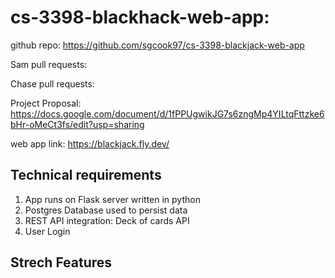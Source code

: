 # cs-3398-blackhack-web-app: 

github repo: https://github.com/sgcook97/cs-3398-blackjack-web-app

Sam pull requests:

Chase pull requests:

Project Proposal: https://docs.google.com/document/d/1fPPUgwikJG7s6zngMp4YILtqFttzke6bHr-oMeCt3fs/edit?usp=sharing

web app link: https://blackjack.fly.dev/

## Technical requirements
1. App runs on Flask server written in python
2. Postgres Database used to persist data
3. REST API integration: Deck of cards API
4. User Login

## Strech Features
